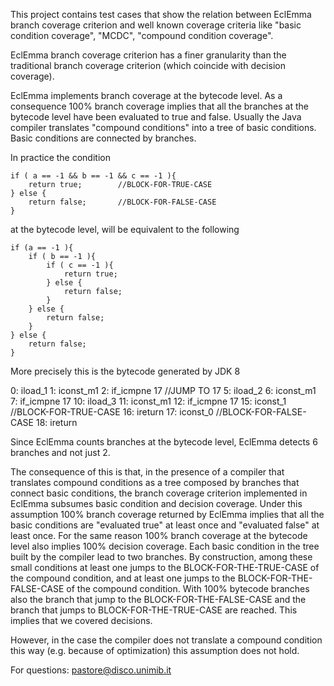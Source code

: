 This project contains test cases that show the relation between EclEmma branch coverage
criterion and well known coverage criteria like "basic condition coverage",
"MCDC", "compound condition coverage".

EclEmma branch coverage criterion has a finer granularity than the traditional branch coverage criterion 
(which coincide with decision coverage). 


EclEmma implements branch coverage at the bytecode level. 
As a consequence 100% branch coverage implies that all the branches at the bytecode level have been evaluated to true and false.
Usually the Java compiler translates "compound conditions" into a tree of basic conditions. Basic conditions are connected by branches.

In practice the condition 

	if ( a == -1 && b == -1 && c == -1 ){
		return true;		//BLOCK-FOR-TRUE-CASE
	} else {
		return false;		//BLOCK-FOR-FALSE-CASE
	}

at the bytecode level, will be equivalent to the following


	if (a == -1 ){
		if ( b == -1 ){
			if ( c == -1 ){
				return true;
			} else {
				return false;
			}
		} else {
			return false;
		}
	} else {
		return false;
	}


More precisely this is the bytecode generated by JDK 8

0: iload_1
       1: iconst_m1
       2: if_icmpne     17	//JUMP TO 17
       5: iload_2
       6: iconst_m1
       7: if_icmpne     17
      10: iload_3
      11: iconst_m1
      12: if_icmpne     17
      15: iconst_1		//BLOCK-FOR-TRUE-CASE
      16: ireturn
      17: iconst_0		//BLOCK-FOR-FALSE-CASE
      18: ireturn


Since EclEmma counts branches at the bytecode level, EclEmma detects 6 branches and not just 2. 

The consequence of this is that, in the presence of a compiler that translates compound conditions as a tree composed by branches that connect basic conditions, the branch coverage criterion implemented in EclEmma subsumes basic condition and decision coverage.
Under this assumption 100%  branch coverage returned by  EclEmma implies that all the basic conditions are "evaluated true" at least once and "evaluated false" at least once.
For the same reason 100%  branch coverage at the bytecode level also implies 100% decision coverage.
Each basic condition in the tree built by the compiler lead to two branches.
By construction, among these small conditions at least one jumps to the BLOCK-FOR-THE-TRUE-CASE of the compound condition, 
and at least one jumps to the BLOCK-FOR-THE-FALSE-CASE of the compound condition.
With 100% bytecode branches also the branch that jump to the BLOCK-FOR-THE-FALSE-CASE and the branch that jumps to BLOCK-FOR-THE-TRUE-CASE are reached.
This implies that we covered decisions.

However, in the case the compiler does not translate a compound condition this way (e.g. because of optimization) this assumption does not hold. 


 
 For questions:
 pastore@disco.unimib.it
